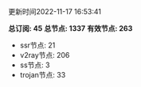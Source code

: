 更新时间2022-11-17 16:53:41

**总订阅: 45**
**总节点: 1337**
**有效节点: 263**
- ssr节点: 21
- v2ray节点: 206
- ss节点: 3
- trojan节点: 33
